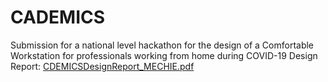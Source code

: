 # CADEMICS
Submission for a national level hackathon for the design of a Comfortable Workstation for professionals working from home during COVID-19
Design Report:
[CDEMICSDesignReport_MECHIE.pdf](https://github.com/vivekgupte07/CADEMICS/files/9227973/CDEMICSDesignReport_MECHIE.pdf)
